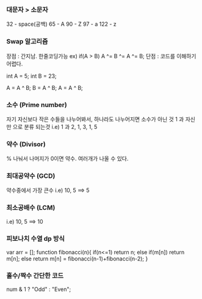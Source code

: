 ### 대문자 > 소문자

32 - space(공백)
65 - A
90 - Z
97 - a
122 - z

### Swap 알고리즘
장점 : 간지남. 한줄코딩가능 ex) if(A > B) A ^= B ^= A ^= B;
단점 : 코드를 이해하기 어렵다.

int A = 5;
int B = 23;

A = A ^ B;
B = A ^ B;
A = A ^ B;

### 소수 (Prime number)
자기 자신보다 작은 수들을 나누어봐서, 하나라도 나누어지면 소수가 아닌 것
1 과 자신만 으로 분류 되는것
i.e) 1 과 2,  1, 3,  1, 5

### 약수 (Divisor)
% 나눠서 나머지가 0이면 약수.
여러개가 나올 수 있다.

### 최대공약수 (GCD)
약수중에서 가장 큰수 
i.e) 10, 5 ==> 5

### 최소공배수 (LCM)
i.e) 10, 5 ==> 10

### 피보나치 수열 dp 방식
var arr = [];
function fibonacci(n){
    if(n<=1) return n;
    else if(m[n]) return m[n];
    else return m[n] = fibonacci(n-1)+fibonacci(n-2);
}

### 홀수/짝수 간단한 코드
num & 1 ? "Odd" : "Even";